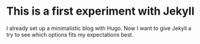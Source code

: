# This is a first experiment with Jekyll

I already set up a minimalistic blog with Hugo. Now I want to give Jekyll a try to see which options fits my expectations best.
